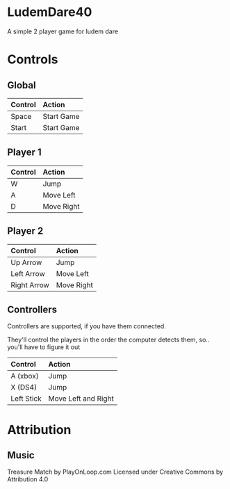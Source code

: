 # LudemDare40
A simple 2 player game for ludem dare

# Controls

## Global

| Control | Action     |
| :---    | :---       |
| Space   | Start Game |
| Start   | Start Game |

## Player 1
| Control | Action     |
| :---    | :---       |
| W       | Jump       |
| A       | Move Left  |
| D       | Move Right |

## Player 2

| Control     | Action     |
| :---        | :---       |
| Up Arrow    | Jump       |
| Left Arrow  | Move Left  |
| Right Arrow | Move Right |

## Controllers
Controllers are supported, if you have them connected.

They'll control the players in the order the computer detects them, so.. you'll have to figure it out

| Control     | Action              |
| :---        | :---                |
| A (xbox)    | Jump                |
| X (DS4)     | Jump                |
| Left Stick  | Move Left and Right |

# Attribution

## Music
Treasure Match by PlayOnLoop.com
Licensed under Creative Commons by Attribution 4.0
